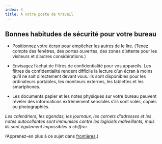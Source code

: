 ```yaml
---
index: 4
title: À votre poste de travail
---
```

## Bonnes habitudes de sécurité pour votre bureau

- Positionnez votre écran pour empêcher les autres de le lire. (Tenez compte des fenêtres, des portes ouvertes, des zones d’attente pour les visiteurs et d’autres considérations.)

- Envisagez l’achat de filtres de confidentialité pour vos appareils. Les filtres de confidentialité rendent difficile la lecture d’un écran à moins qu’il ne soit directement devant vous. Ils sont disponibles pour les ordinateurs portables, les moniteurs externes, les tablettes et les smartphones.

- Les documents papier et les notes physiques sur votre bureau peuvent révéler des informations extrêmement sensibles s’ils sont volés, copiés ou photographiés.

*Les calendriers, les agendas, les journaux, les carnets d’adresses et les notes autocollantes sont immunisés contre les logiciels malveillants, mais ils sont également impossibles à chiffrer.*

(Apprenez-en plus à ce sujet dans [frontières](umbrella://travel/borders).)
